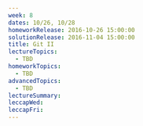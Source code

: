 ```yaml
---
week: 8
dates: 10/26, 10/28
homeworkRelease: 2016-10-26 15:00:00
solutionRelease: 2016-11-04 15:00:00
title: Git II
lectureTopics:
  - TBD
homeworkTopics:
  - TBD
advancedTopics:
  - TBD
lectureSummary:
leccapWed:
leccapFri:
---
```


